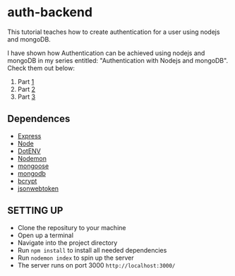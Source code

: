 # auth-backend
This tutorial teaches how to create authentication for a user using nodejs and mongoDB. 

I have shown how Authentication can be achieved using nodejs and mongoDB in my series entitled: "Authentication with Nodejs and mongoDB". Check them out below:

1. Part [1](https://dev.to/ebereplenty/authentication-with-nodejs-and-mongodb-part-1-10pn)
2. Part [2](https://dev.to/ebereplenty/authentication-with-nodejs-and-mongodb-part-2-1hg9)
3. Part [3](https://dev.to/ebereplenty/authentication-with-nodejs-and-mongodb-part-3-3mic)

## Dependences
- [Express](https://www.npmjs.com/package/express)
- [Node](http://nodejs.org/)
- [DotENV](https://www.npmjs.com/package/dotenv)
- [Nodemon](https://www.npmjs.com/package/nodemon)
- [mongoose](https://mongoosejs.com/docs/)
- [mongodb](https://www.mongodb.com/cloud/atlas)
- [bcrypt](https://www.npmjs.com/package/bcrypt)
- [jsonwebtoken](https://www.npmjs.com/package/jsonwebtoken)


## SETTING UP 
- Clone the repositury to your machine
- Open up a terminal
- Navigate into the project directory
- Run <code>npm install</code> to install all needed dependencies
- Run <code>nodemon index</code> to spin up the server
- The server runs on port 3000 <code>http://localhost:3000/</code>
